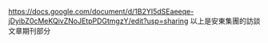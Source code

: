 https://docs.google.com/document/d/1B2YI5dSEaeeqe-jDyibZ0cMeKQivZNoJEtpPDGtmgzY/edit?usp=sharing
以上是安東集團的訪談文章期刊部分
